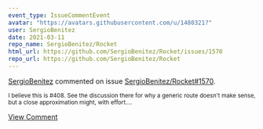```yaml
---
event_type: IssueCommentEvent
avatar: "https://avatars.githubusercontent.com/u/1480321?"
user: SergioBenitez
date: 2021-03-11
repo_name: SergioBenitez/Rocket
html_url: https://github.com/SergioBenitez/Rocket/issues/1570
repo_url: https://github.com/SergioBenitez/Rocket
---
```


<a href='https://github.com/SergioBenitez' target='_blank'>SergioBenitez</a> commented on issue <a href='https://github.com/SergioBenitez/Rocket/issues/1570' target='_blank'>SergioBenitez/Rocket#1570</a>.

<small>I believe this is #408. See the discussion there for why a generic route doesn't make sense, but a close approximation might, with effort....</small>

<a href='https://github.com/SergioBenitez/Rocket/issues/1570' target='_blank'>View Comment</a>